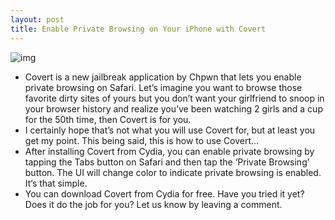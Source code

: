 ```yaml
---
layout: post
title: Enable Private Browsing on Your iPhone with Covert
---
```

![img](http://media.idownloadblog.com/wp-content/uploads/2010/09/Covert-Private-Browsing.png)
* Covert is a new jailbreak application by Chpwn that lets you enable private browsing on Safari. Let’s imagine you want to browse those favorite dirty sites of yours but you don’t want your girlfriend to snoop in your browser history and realize you’ve been watching 2 girls and a cup for the 50th time, then Covert is for you.
* I certainly hope that’s not what you will use Covert for, but at least you get my point. This being said, this is how to use Covert…
* After installing Covert from Cydia, you can enable private browsing by tapping the Tabs button on Safari and then tap the ‘Private Browsing’ button. The UI will change color to indicate private browsing is enabled. It’s that simple.
* You can download Covert from Cydia for free. Have you tried it yet? Does it do the job for you? Let us know by leaving a comment.


